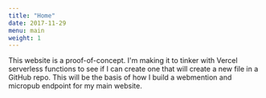 ```yaml
---
title: "Home"
date: 2017-11-29
menu: main
weight: 1
---
```


This website is a proof-of-concept. I'm making it to tinker with Vercel
serverless functions to see if I can create one that will create a new file in
a GitHub repo. This will be the basis of how I build a webmention and micropub
endpoint for my main website.
